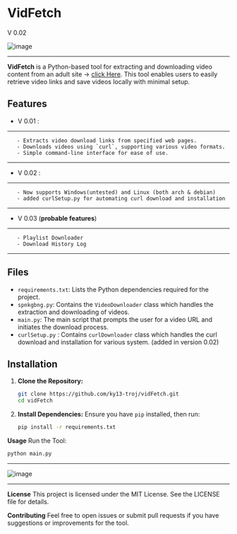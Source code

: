 # VidFetch
V 0.02

![image](https://github.com/user-attachments/assets/f948b72d-da6c-494e-b0a3-522d6cc36de8)


___
**VidFetch** is a Python-based tool for extracting and downloading video content from an adult site -> [click Here](https://spankbang.com). This tool enables users to easily retrieve video links and save videos locally with minimal setup.

## Features

- V 0.01 :
___
       - Extracts video download links from specified web pages.
       - Downloads videos using `curl`, supporting various video formats.
       - Simple command-line interface for ease of use.
___
- V 0.02 :
___
       - Now supports Windows(untested) and Linux (both arch & debian)
       - added curlSetup.py for automating curl download and installation
___
- V 0.03 (**probable features**)
___
       - Playlist Downloader
       - Download History Log
___
  
## Files

- `requirements.txt`: Lists the Python dependencies required for the project.
- `spnkgbng.py`: Contains the `VideoDownloader` class which handles the extraction and downloading of videos.
- `main.py`: The main script that prompts the user for a video URL and initiates the download process.
- `curlSetup.py` : Contains `curlDownloader` class which handles the curl download and installation for various system. (added in version 0.02)

## Installation

1. **Clone the Repository:**
   ```bash
   git clone https://github.com/ky13-troj/vidFetch.git
   cd vidFetch
   ```
2. **Install Dependencies:**
Ensure you have `pip` installed, then run:
   ```bash
   pip install -r requirements.txt
   ```
**Usage**
Run the Tool:
   ```bash
   python main.py
   ```
___

![image](https://github.com/user-attachments/assets/4a307e8a-8401-4ee6-bab8-415800759465)


___

**License**
This project is licensed under the MIT License. See the LICENSE file for details.

**Contributing**
Feel free to open issues or submit pull requests if you have suggestions or improvements for the tool.
